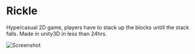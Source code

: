 # Rickle

Hypercasual 2D game, players have to stack up the blocks untill the stack falls. Made in unity3D in less than 24hrs.

![Screenshot](/screenshots/screenshotsNew.png)
